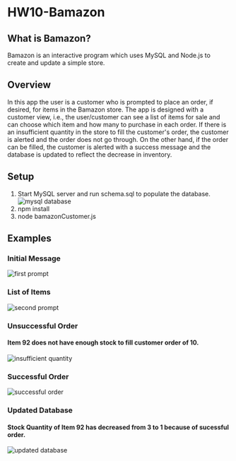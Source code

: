 # HW10-Bamazon

## What is Bamazon?

Bamazon is an interactive program which uses MySQL and Node.js to create and update a simple store.

## Overview
In this app the user is a customer who is prompted to place an order, if desired, for items in the Bamazon store. The app is designed with a customer view, i.e., the user/customer can see a list of items for sale and can choose which item and how many to purchase in each order. If there is an insufficient quantity in the store to fill the customer's order, the customer is alerted and the order does not go through. On the other hand, if the order can be filled, the customer is alerted with a success message and the database is updated to reflect the decrease in inventory.

## Setup

1. Start MySQL server and run schema.sql to populate the database.
![mysql database](https://user-images.githubusercontent.com/28015894/36409222-dd510ec6-15cf-11e8-94a1-8f285a503ab7.png)
2. npm install
3. node bamazonCustomer.js

## Examples

### Initial Message
![first prompt](https://user-images.githubusercontent.com/28015894/36409382-e156f5de-15d0-11e8-94d9-80a0c41b2f08.png)

### List of Items
![second prompt](https://user-images.githubusercontent.com/28015894/36409552-cb735c20-15d1-11e8-9d85-b58ff965bb86.png)

### Unsuccessful Order
#### Item 92 does not have enough stock to fill customer order of 10.
![insufficient quantity](https://user-images.githubusercontent.com/28015894/36409563-d9cd9fe2-15d1-11e8-91ea-9411d2fe07a9.png)

### Successful Order
![successful order](https://user-images.githubusercontent.com/28015894/36409582-e9496604-15d1-11e8-973c-1a629fa3c82b.png)

### Updated Database
####  Stock Quantity of Item 92 has decreased from 3 to 1 because of sucessful order.
![updated database](https://user-images.githubusercontent.com/28015894/36409591-f400e73e-15d1-11e8-9a45-eb5e90de7892.png)


